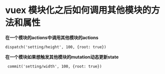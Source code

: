 # vuex 模块化之后如何调用其他模块的方法和属性

**在一个模块的actions中调用其他模块的actions**

```
dispatch('setting/height', 100, {root: true}) 
```



**在一个模块如果想触发其他模块的mutation动态更新state**

```
 commit('setting/width', 100, {root: true})
```



